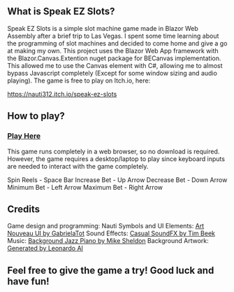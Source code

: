 ## What is Speak EZ Slots?

Speak EZ Slots is a simple slot machine game made in Blazor Web Assembly after a brief trip to Las Vegas. I spent some time learning about the programming of slot machines and decided to come home and give a go at making my own. This project uses the Blazor Web App framework with the Blazor.Canvas.Extention nuget package for BECanvas implementation. This allowed me to use the Canvas element with C#, allowing me to almost bypass Javascript completely (Except for some window sizing and audio playing). The game is free to play on Itch.io, here:

https://nauti312.itch.io/speak-ez-slots

## How to play?

### [Play Here](https://nauti312.itch.io/speak-ez-slots)

This game runs completely in a web browser, so no download is required. However, the game requires a desktop/laptop to play since keyboard inputs are needed to interact with the game completely.

Spin Reels - Space Bar
Increase Bet - Up Arrow
Decrease Bet - Down Arrow
Minimum Bet - Left Arrow
Maximum Bet - Right Arrow

## Credits

Game design and programming: Nauti
Symbols and UI Elements: [Art Nouveau UI by GabrielaTot](https://gabrielatot.itch.io/art-nouveau-ui)
Sound Effects: [Casual SoundFX by Tim Beek](https://timbeek.itch.io/casual-soundfx-pack)
Music: [Background Jazz Piano by Mike Sheldon](https://elleo.itch.io/background-jazz)
Background Artwork: [Generated by Leonardo AI](https://app.leonardo.ai/ai-generations)


## Feel free to give the game a try! Good luck and have fun!
